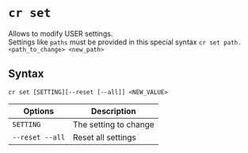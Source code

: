 `cr set`
====
Allows to modify USER settings.  
Settings like `paths` must be provided in this special syntax `cr set path.<path_to_change> <new_path>`


Syntax
----
```
cr set [SETTING][--reset [--all]] <NEW_VALUE>
```


Options | Description
--------|------------
`SETTING` | The setting to change
`--reset --all` | Reset all settings 